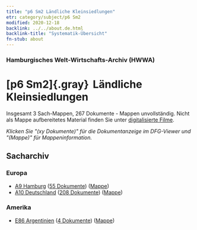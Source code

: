 ```yaml
---
title: "p6 Sm2 Ländliche Kleinsiedlungen"
etr: category/subject/p6 Sm2
modified: 2020-12-18
backlink: ../../about.de.html
backlink-title: "Systematik-Übersicht"
fn-stub: about
---
```


### Hamburgisches Welt-Wirtschafts-Archiv (HWWA)
# [p6 Sm2]{.gray}&#8201; Ländliche Kleinsiedlungen&#160; 




Insgesamt 3 Sach-Mappen, 267 Dokumente - Mappen unvollständig.
Nicht als Mappe aufbereitetes Material finden Sie unter [digitalisierte Filme](/film/h1_sh).

_Klicken Sie "(xy Dokumente)" für die Dokumentanzeige im DFG-Viewer und "(Mappe)" für Mappeninformation._

## Sacharchiv




### Europa

- [A9 Hamburg](../../../geo/about.de.html#A9) (<a href="https://dfg-viewer.de/show/?tx_dlf[id]=https://pm20.zbw.eu/mets/sh/1409xx/140905/1459xx/145934/public.mets.de.xml" target="_blank">55 Dokumente</a>) ([Mappe](http://purl.org/pressemappe20/folder/sh/140905,145934))
- [A10 Deutschland](../../../geo/about.de.html#A10) (<a href="https://dfg-viewer.de/show/?tx_dlf[id]=https://pm20.zbw.eu/mets/sh/1261xx/126128/1459xx/145934/public.mets.de.xml" target="_blank">208 Dokumente</a>) ([Mappe](http://purl.org/pressemappe20/folder/sh/126128,145934))

### Amerika

- [E86 Argentinien](../../../geo/about.de.html#E86) (<a href="https://dfg-viewer.de/show/?tx_dlf[id]=https://pm20.zbw.eu/mets/sh/1416xx/141692/1459xx/145934/public.mets.de.xml" target="_blank">4 Dokumente</a>) ([Mappe](http://purl.org/pressemappe20/folder/sh/141692,145934))


